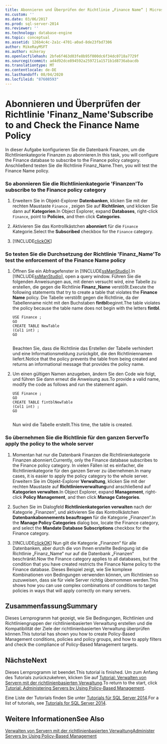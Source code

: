 ```yaml
---
title: Abonnieren und Überprüfen der Richtlinie „Finance Name“ | Microsoft-Dokumentation
ms.custom: ''
ms.date: 03/06/2017
ms.prod: sql-server-2014
ms.reviewer: ''
ms.technology: database-engine
ms.topic: conceptual
ms.assetid: 126b4c4c-2a1c-4701-a0ad-8de23fbd7306
author: MikeRayMSFT
ms.author: mikeray
ms.openlocfilehash: 2bfe6f463d03fe8b95f000dc6f34dc0718a7729f
ms.sourcegitcommit: ad4d92dce894592a259721a1571b1d8736abacdb
ms.translationtype: MT
ms.contentlocale: de-DE
ms.lasthandoff: 08/04/2020
ms.locfileid: "87608593"
---
```

# <a name="subscribe-to-and-check-the-finance-name-policy"></a><span data-ttu-id="b7577-102">Abonnieren und Überprüfen der Richtlinie 'Finanz_Name'</span><span class="sxs-lookup"><span data-stu-id="b7577-102">Subscribe to and Check the Finance Name Policy</span></span>
  <span data-ttu-id="b7577-103">In dieser Aufgabe konfigurieren Sie die Datenbank Finanzen, um die Richtlinienkategorie Finanzen zu abonnieren.</span><span class="sxs-lookup"><span data-stu-id="b7577-103">In this task, you will configure the Finance database to subscribe to the Finance policy category.</span></span> <span data-ttu-id="b7577-104">Anschließend testen Sie die Richtlinie Finanz_Name.</span><span class="sxs-lookup"><span data-stu-id="b7577-104">Then, you will test the Finance Name policy.</span></span>  
  
### <a name="to-subscribe-to-the-finance-policy-category"></a><span data-ttu-id="b7577-105">So abonnieren Sie die Richtlinienkategorie 'Finanzen'</span><span class="sxs-lookup"><span data-stu-id="b7577-105">To subscribe to the Finance policy category</span></span>  
  
1.  <span data-ttu-id="b7577-106">Erweitern Sie in Objekt-Explorer **Datenbanken**, klicken Sie mit der rechten Maustaste `Finance` , zeigen Sie auf **Richtlinien**, und klicken Sie dann auf **Kategorien**.</span><span class="sxs-lookup"><span data-stu-id="b7577-106">In Object Explorer, expand **Databases**, right-click `Finance`, point to **Policies**, and then click **Categories**.</span></span>  
  
2.  <span data-ttu-id="b7577-107">Aktivieren Sie das Kontrollkästchen **abonniert** für die `Finance` Kategorie.</span><span class="sxs-lookup"><span data-stu-id="b7577-107">Select the **Subscribed** checkbox for the `Finance` category.</span></span>  
  
3.  [!INCLUDE[clickOK](../../includes/clickok-md.md)]  
  
### <a name="to-test-the-enforcement-of-the-finance-name-policy"></a><span data-ttu-id="b7577-108">So testen Sie die Durchsetzung der Richtlinie 'Finanz_Name'</span><span class="sxs-lookup"><span data-stu-id="b7577-108">To test the enforcement of the Finance Name policy</span></span>  
  
1.  <span data-ttu-id="b7577-109">Öffnen Sie ein Abfragefenster in [!INCLUDE[ssManStudio](../../includes/ssmanstudio-md.md)].</span><span class="sxs-lookup"><span data-stu-id="b7577-109">In [!INCLUDE[ssManStudio](../../includes/ssmanstudio-md.md)], open a query window.</span></span> <span data-ttu-id="b7577-110">Führen Sie die folgenden Anweisungen aus, mit denen versucht wird, eine Tabelle zu erstellen, die gegen die Richtlinie **Finanz_Name** verstößt.</span><span class="sxs-lookup"><span data-stu-id="b7577-110">Execute the following statements that try to create a table that violates the **Finance Name** policy.</span></span> <span data-ttu-id="b7577-111">Die Tabelle verstößt gegen die Richtlinie, da der Tabellenname nicht mit den Buchstaben **fintbl**beginnt.</span><span class="sxs-lookup"><span data-stu-id="b7577-111">The table violates the policy because the table name does not begin with the letters **fintbl**.</span></span>  
  
    ```  
    USE Finance ;  
    GO  
    CREATE TABLE NewTable  
    (Col1 int) ;  
    GO  
  
    ```  
  
     <span data-ttu-id="b7577-112">Beachten Sie, dass die Richtlinie das Erstellen der Tabelle verhindert und eine Informationsmeldung zurückgibt, die den Richtliniennamen liefert.</span><span class="sxs-lookup"><span data-stu-id="b7577-112">Notice that the policy prevents the table from being created and returns an informational message that provides the policy name.</span></span>  
  
2.  <span data-ttu-id="b7577-113">Um einen gültigen Namen anzugeben, ändern Sie den Code wie folgt, und führen Sie dann erneut die Anweisung aus.</span><span class="sxs-lookup"><span data-stu-id="b7577-113">To provide a valid name, modify the code as follows and run the statement again.</span></span>  
  
    ```  
    USE Finance ;  
    GO  
    CREATE TABLE fintblNewTable  
    (Col1 int) ;  
    GO  
  
    ```  
  
     <span data-ttu-id="b7577-114">Nun wird die Tabelle erstellt.</span><span class="sxs-lookup"><span data-stu-id="b7577-114">This time, the table is created.</span></span>  
  
### <a name="to-apply-the-policy-to-the-whole-server"></a><span data-ttu-id="b7577-115">So übernehmen Sie die Richtlinie für den ganzen Server</span><span class="sxs-lookup"><span data-stu-id="b7577-115">To apply the policy to the whole server</span></span>  
  
1.  <span data-ttu-id="b7577-116">Momentan hat nur die Datenbank Finanzen die Richtlinienkategorie Finanzen abonniert.</span><span class="sxs-lookup"><span data-stu-id="b7577-116">Currently, only the Finance database subscribes to the Finance policy category.</span></span> <span data-ttu-id="b7577-117">In vielen Fällen ist es einfacher, die Richtlinienkategorie für den ganzen Server zu übernehmen.</span><span class="sxs-lookup"><span data-stu-id="b7577-117">In many cases, it is easier to apply the policy category to the whole server.</span></span> <span data-ttu-id="b7577-118">Erweitern Sie im Objekt-Explorer **Verwaltung**, klicken Sie mit der rechten Maustaste auf **Richtlinienverwaltung**und anschließend auf **Kategorien verwalten**.</span><span class="sxs-lookup"><span data-stu-id="b7577-118">In Object Explorer, expand **Management**, right-click **Policy Management**, and then click **Manage Categories**.</span></span>  
  
2.  <span data-ttu-id="b7577-119">Suchen Sie im Dialogfeld **Richtlinienkategorien verwalten** nach der Kategorie „Finanzen“, und aktivieren Sie das Kontrollkästchen **Datenbankabonnements beauftragen** für die Kategorie „Finanzen“.</span><span class="sxs-lookup"><span data-stu-id="b7577-119">In the **Manage Policy Categories** dialog box, locate the Finance category, and select the **Mandate Database Subscriptions** checkbox for the Finance category.</span></span>  
  
3.  [!INCLUDE[clickOK](../../includes/clickok-md.md)] <span data-ttu-id="b7577-120">Nun gilt die Kategorie „Finanzen“ für alle Datenbanken, aber durch die von Ihnen erstellte Bedingung ist die Richtlinie „Finanz_Name“ nur auf die Datenbank „Finanzen“ beschränkt.</span><span class="sxs-lookup"><span data-stu-id="b7577-120">Now the Finance category applies to all databases, but the condition that you have created restricts the Finance Name policy to the Finance database.</span></span> <span data-ttu-id="b7577-121">Dieses Beispiel zeigt, wie Sie komplexe Kombinationen von Bedingungen verwenden können, um Richtlinien so zuzuweisen, dass sie für viele Server richtig übernommen werden.</span><span class="sxs-lookup"><span data-stu-id="b7577-121">This shows how you can use complex combinations of conditions to target policies in ways that will apply correctly on many servers.</span></span>  
  
## <a name="summary"></a><span data-ttu-id="b7577-122">Zusammenfassung</span><span class="sxs-lookup"><span data-stu-id="b7577-122">Summary</span></span>  
 <span data-ttu-id="b7577-123">Dieses Lernprogramm hat gezeigt, wie Sie Bedingungen, Richtlinien und Richtliniengruppen der richtlinienbasierten Verwaltung erstellen und die Kompatibilität der Ziele der richtlinienbasierten Verwaltung überprüfen können.</span><span class="sxs-lookup"><span data-stu-id="b7577-123">This tutorial has shown you how to create Policy-Based Management conditions, policies and policy groups, and how to apply filters and check the compliance of Policy-Based Management targets.</span></span>  
  
## <a name="next"></a><span data-ttu-id="b7577-124">Nächste</span><span class="sxs-lookup"><span data-stu-id="b7577-124">Next</span></span>  
 <span data-ttu-id="b7577-125">Dieses Lernprogramm ist beendet.</span><span class="sxs-lookup"><span data-stu-id="b7577-125">This tutorial is finished.</span></span> <span data-ttu-id="b7577-126">Um zum Anfang des Tutorials zurückzukehren, klicken Sie auf [Tutorial: Verwalten von Servern mit der richtlinienbasierten Verwaltung](tutorial-administering-servers-by-using-policy-based-management.md).</span><span class="sxs-lookup"><span data-stu-id="b7577-126">To return to the start, click [Tutorial: Administering Servers by Using Policy-Based Management](tutorial-administering-servers-by-using-policy-based-management.md).</span></span>  
  
 <span data-ttu-id="b7577-127">Eine Liste der Tutorials finden Sie unter [Tutorials für SQL Server 2014](../../tutorials/tutorials-for-sql-server-2014.md).</span><span class="sxs-lookup"><span data-stu-id="b7577-127">For a list of tutorials, see [Tutorials for SQL Server 2014](../../tutorials/tutorials-for-sql-server-2014.md).</span></span>  
  
## <a name="see-also"></a><span data-ttu-id="b7577-128">Weitere Informationen</span><span class="sxs-lookup"><span data-stu-id="b7577-128">See Also</span></span>  
 [<span data-ttu-id="b7577-129">Verwalten von Servern mit der richtlinienbasierten Verwaltung</span><span class="sxs-lookup"><span data-stu-id="b7577-129">Administer Servers by Using Policy-Based Management</span></span>](administer-servers-by-using-policy-based-management.md)  
  
  
